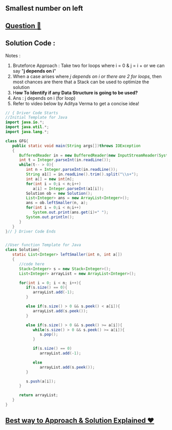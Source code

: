 ## Smallest number on left
## [Question 🦋](https://practice.geeksforgeeks.org/problems/smallest-number-on-left3403/1/#)

## Solution Code :
Notes :
1. Bruteforce Approach : Take two for loops where i = 0 & j = i +
   or we can say "**j depends on i**"
2. When a case arises where _j depends on i or there are 2 for loops,_ then
   most chances are there that a Stack can be used to optimize the solution
3. H**ow To Identify if any Data Structure is going to be used?**
4. Ans : j depends on i (for loop)
5. Refer to video below by Aditya Verma to get a concise idea!

```java
// { Driver Code Starts
//Initial Template for Java
import java.io.*;
import java.util.*;
import java.lang.*;

class GFG{
   public static void main(String args[])throws IOException
   {
      BufferedReader in = new BufferedReader(new InputStreamReader(System.in));
      int t = Integer.parseInt(in.readLine());
      while(t-- > 0){
         int n = Integer.parseInt(in.readLine());
         String a1[] = in.readLine().trim().split("\\s+");
         int a[] = new int[n];
         for(int i = 0;i < n;i++)
            a[i] = Integer.parseInt(a1[i]);
         Solution ob = new Solution();
         List<Integer> ans = new ArrayList<Integer>();
         ans = ob.leftSmaller(n, a);
         for(int i = 0;i < n;i++)
            System.out.print(ans.get(i)+" ");
         System.out.println();
      }
   }
}// } Driver Code Ends


//User function Template for Java
class Solution{
   static List<Integer> leftSmaller(int n, int a[])
   {
      //code here
      Stack<Integer> s = new Stack<Integer>();
      List<Integer> arrayList = new ArrayList<Integer>();

      for(int i = 0; i < n; i++){
         if(s.size() == 0){
            arrayList.add(-1);
         }

         else if(s.size() > 0 && s.peek() < a[i]){
            arrayList.add(s.peek());
         }

         else if(s.size() > 0 && s.peek() >= a[i]){
            while(s.size() > 0 && s.peek() >= a[i]){
               s.pop();
            }

            if(s.size() == 0)
               arrayList.add(-1);

            else
               arrayList.add(s.peek());
         }

         s.push(a[i]);
      }

      return arrayList;
   }
}
```

## [Best way to Approach & Solution Explained ❤](https://www.youtube.com/watch?v=T5s96ynzArg&list=PL_z_8CaSLPWdeOezg68SKkeLN4-T_jNHd&index=3)